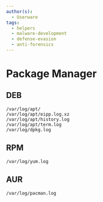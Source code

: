 ```yaml
---
author(s):
  - Userware
tags:
  - helpers
  - malware-development
  - defense-evasion
  - anti-forensics
---
```

# Package Manager

## DEB

```
/var/log/apt/
/var/log/apt/eipp.log.xz
/var/log/apt/history.log
/var/log/apt/term.log
/var/log/dpkg.log
```

## RPM

```
/var/log/yum.log
```

## AUR

```
/var/log/pacman.log
```
